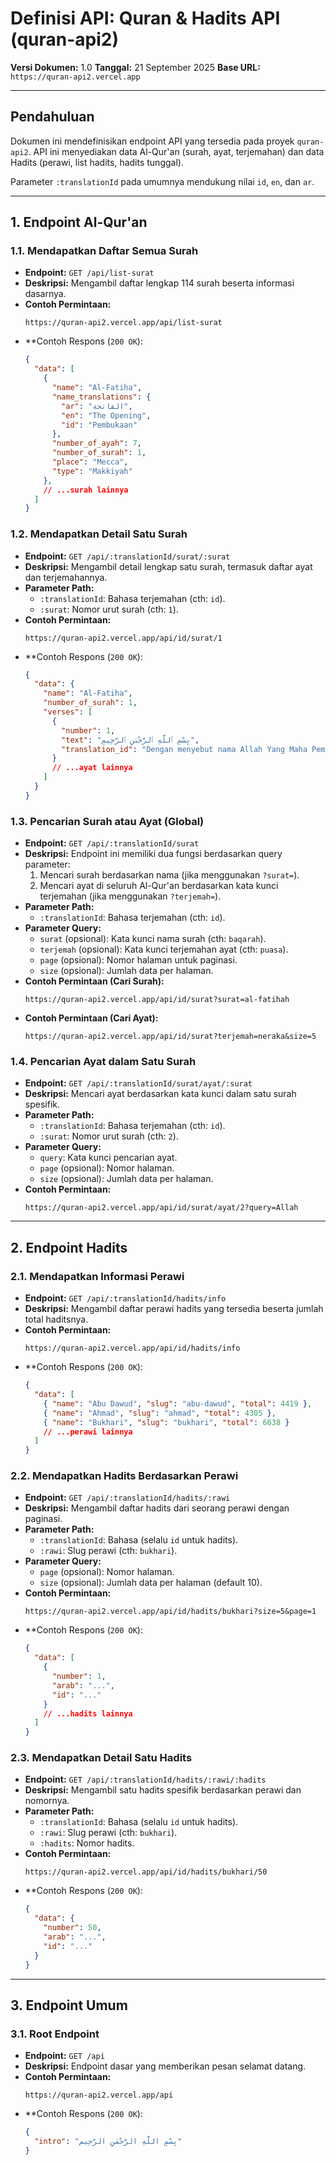 # Definisi API: Quran & Hadits API (quran-api2)

**Versi Dokumen:** 1.0
**Tanggal:** 21 September 2025
**Base URL:** `https://quran-api2.vercel.app`

---

## Pendahuluan

Dokumen ini mendefinisikan endpoint API yang tersedia pada proyek `quran-api2`. API ini menyediakan data Al-Qur'an (surah, ayat, terjemahan) dan data Hadits (perawi, list hadits, hadits tunggal).

Parameter `:translationId` pada umumnya mendukung nilai `id`, `en`, dan `ar`.

---

## 1. Endpoint Al-Qur'an

### 1.1. Mendapatkan Daftar Semua Surah
- **Endpoint:** `GET /api/list-surat`
- **Deskripsi:** Mengambil daftar lengkap 114 surah beserta informasi dasarnya.
- **Contoh Permintaan:**
  ```
  https://quran-api2.vercel.app/api/list-surat
  ```
- **Contoh Respons (`200 OK`):
  ```json
  {
    "data": [
      {
        "name": "Al-Fatiha",
        "name_translations": {
          "ar": "الفاتحة",
          "en": "The Opening",
          "id": "Pembukaan"
        },
        "number_of_ayah": 7,
        "number_of_surah": 1,
        "place": "Mecca",
        "type": "Makkiyah"
      },
      // ...surah lainnya
    ]
  }
  ```

### 1.2. Mendapatkan Detail Satu Surah
- **Endpoint:** `GET /api/:translationId/surat/:surat`
- **Deskripsi:** Mengambil detail lengkap satu surah, termasuk daftar ayat dan terjemahannya.
- **Parameter Path:**
  - `:translationId`: Bahasa terjemahan (cth: `id`).
  - `:surat`: Nomor urut surah (cth: `1`).
- **Contoh Permintaan:**
  ```
  https://quran-api2.vercel.app/api/id/surat/1
  ```
- **Contoh Respons (`200 OK`):
  ```json
  {
    "data": {
      "name": "Al-Fatiha",
      "number_of_surah": 1,
      "verses": [
        {
          "number": 1,
          "text": "بِسْمِ ٱللَّهِ ٱلرَّحْمَٰنِ ٱلرَّحِيمِ",
          "translation_id": "Dengan menyebut nama Allah Yang Maha Pemurah lagi Maha Penyayang."
        }
        // ...ayat lainnya
      ]
    }
  }
  ```

### 1.3. Pencarian Surah atau Ayat (Global)
- **Endpoint:** `GET /api/:translationId/surat`
- **Deskripsi:** Endpoint ini memiliki dua fungsi berdasarkan query parameter:
  1.  Mencari surah berdasarkan nama (jika menggunakan `?surat=`).
  2.  Mencari ayat di seluruh Al-Qur'an berdasarkan kata kunci terjemahan (jika menggunakan `?terjemah=`).
- **Parameter Path:**
  - `:translationId`: Bahasa terjemahan (cth: `id`).
- **Parameter Query:**
  - `surat` (opsional): Kata kunci nama surah (cth: `baqarah`).
  - `terjemah` (opsional): Kata kunci terjemahan ayat (cth: `puasa`).
  - `page` (opsional): Nomor halaman untuk paginasi.
  - `size` (opsional): Jumlah data per halaman.
- **Contoh Permintaan (Cari Surah):**
  ```
  https://quran-api2.vercel.app/api/id/surat?surat=al-fatihah
  ```
- **Contoh Permintaan (Cari Ayat):**
  ```
  https://quran-api2.vercel.app/api/id/surat?terjemah=neraka&size=5
  ```

### 1.4. Pencarian Ayat dalam Satu Surah
- **Endpoint:** `GET /api/:translationId/surat/ayat/:surat`
- **Deskripsi:** Mencari ayat berdasarkan kata kunci dalam satu surah spesifik.
- **Parameter Path:**
  - `:translationId`: Bahasa terjemahan (cth: `id`).
  - `:surat`: Nomor urut surah (cth: `2`).
- **Parameter Query:**
  - `query`: Kata kunci pencarian ayat.
  - `page` (opsional): Nomor halaman.
  - `size` (opsional): Jumlah data per halaman.
- **Contoh Permintaan:**
  ```
  https://quran-api2.vercel.app/api/id/surat/ayat/2?query=Allah
  ```

---

## 2. Endpoint Hadits

### 2.1. Mendapatkan Informasi Perawi
- **Endpoint:** `GET /api/:translationId/hadits/info`
- **Deskripsi:** Mengambil daftar perawi hadits yang tersedia beserta jumlah total haditsnya.
- **Contoh Permintaan:**
  ```
  https://quran-api2.vercel.app/api/id/hadits/info
  ```
- **Contoh Respons (`200 OK`):
  ```json
  {
    "data": [
      { "name": "Abu Dawud", "slug": "abu-dawud", "total": 4419 },
      { "name": "Ahmad", "slug": "ahmad", "total": 4305 },
      { "name": "Bukhari", "slug": "bukhari", "total": 6638 }
      // ...perawi lainnya
    ]
  }
  ```

### 2.2. Mendapatkan Hadits Berdasarkan Perawi
- **Endpoint:** `GET /api/:translationId/hadits/:rawi`
- **Deskripsi:** Mengambil daftar hadits dari seorang perawi dengan paginasi.
- **Parameter Path:**
  - `:translationId`: Bahasa (selalu `id` untuk hadits).
  - `:rawi`: Slug perawi (cth: `bukhari`).
- **Parameter Query:**
  - `page` (opsional): Nomor halaman.
  - `size` (opsional): Jumlah data per halaman (default 10).
- **Contoh Permintaan:**
  ```
  https://quran-api2.vercel.app/api/id/hadits/bukhari?size=5&page=1
  ```
- **Contoh Respons (`200 OK`):
  ```json
  {
    "data": [
      {
        "number": 1,
        "arab": "...",
        "id": "..."
      }
      // ...hadits lainnya
    ]
  }
  ```

### 2.3. Mendapatkan Detail Satu Hadits
- **Endpoint:** `GET /api/:translationId/hadits/:rawi/:hadits`
- **Deskripsi:** Mengambil satu hadits spesifik berdasarkan perawi dan nomornya.
- **Parameter Path:**
  - `:translationId`: Bahasa (selalu `id` untuk hadits).
  - `:rawi`: Slug perawi (cth: `bukhari`).
  - `:hadits`: Nomor hadits.
- **Contoh Permintaan:**
  ```
  https://quran-api2.vercel.app/api/id/hadits/bukhari/50
  ```
- **Contoh Respons (`200 OK`):
  ```json
  {
    "data": {
      "number": 50,
      "arab": "...",
      "id": "..."
    }
  }
  ```

---

## 3. Endpoint Umum

### 3.1. Root Endpoint
- **Endpoint:** `GET /api`
- **Deskripsi:** Endpoint dasar yang memberikan pesan selamat datang.
- **Contoh Permintaan:**
  ```
  https://quran-api2.vercel.app/api
  ```
- **Contoh Respons (`200 OK`):
  ```json
  {
    "intro": "بِسْمِ اللَّهِ الرَّحْمَنِ الرَّحِيم"
  }
  ```
